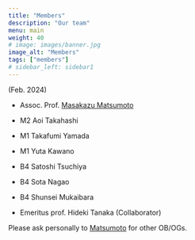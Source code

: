 ```yaml
---
title: "Members"
description: "Our team"
menu: main
weight: 40
# image: images/banner.jpg
image_alt: "Members"
tags: ["members"]
# sidebar_left: sidebar1
---
```

(Feb. 2024)
* Assoc. Prof. [Masakazu Matsumoto](http://www.chem.okayama-u.ac.jp/en/faculty/matsumoto)
* M2 Aoi Takahashi
* M1 Takafumi Yamada
* M1 Yuta Kawano
* B4 Satoshi Tsuchiya
* B4 Sota Nagao
* B4 Shunsei Mukaibara

* Emeritus prof. Hideki Tanaka (Collaborator)

Please ask personally to [Matsumoto](mailto:vitroid@gmail.com) for other OB/OGs.

